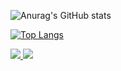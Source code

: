 

![Anurag's GitHub stats](https://github-readme-stats.vercel.app/api?username=vitorrt2021&show_icons=true&theme=dracula)

[![Top Langs](https://github-readme-stats.vercel.app/api/top-langs/?username=vitorrt2021&show_icons=true&theme=dracula)](https://github.com/anuraghazra/github-readme-stats)

<a href='https://www.facebook.com/vitor.ramos.71697'><img src='https://img.shields.io/badge/Facebook-1877F2?style=for-the-badge&logo=facebook&logoColor=white'> </a>
<a href='https://www.linkedin.com/in/vitor-ramos-turibio-/'><img src='https://img.shields.io/badge/LinkedIn-0077B5?style=for-the-badge&logo=linkedin&logoColor=white'> </a>
